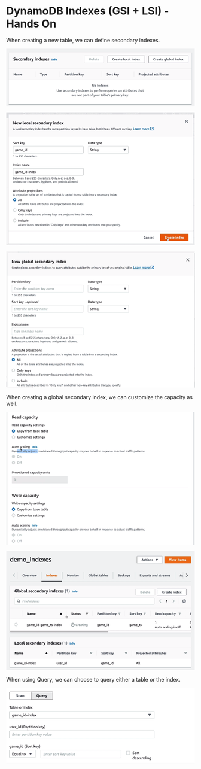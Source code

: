 # DynamoDB Indexes (GSI + LSI) - Hands On

When creating a new table, we can define secondary indexes.

![](img/2022-05-17-07-43-26.png)

![](img/2022-05-17-07-43-57.png)

![](img/2022-05-17-07-44-45.png)

When creating a global secondary index, we can customize the capacity as well.

![](img/2022-05-17-07-47-22.png)

![](img/2022-05-17-07-47-38.png)

When using Query, we can choose to query either a table or the index.

![](img/2022-05-17-07-45-53.png)
